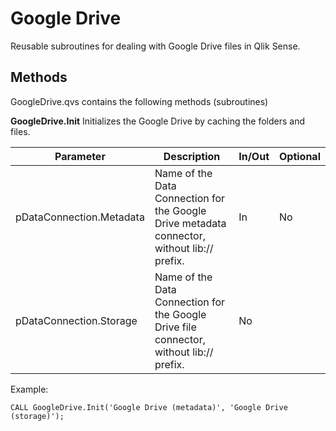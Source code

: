 # Google Drive
Reusable subroutines for dealing with Google Drive files in Qlik Sense.

## Methods
GoogleDrive.qvs contains the following methods (subroutines)


**GoogleDrive.Init**
Initializes the Google Drive by caching the folders and files.

|Parameter|Description|In/Out|Optional|
|--|--|--|--|
|pDataConnection.Metadata|Name of the Data Connection for the Google Drive metadata connector, without lib:// prefix.|In|No|
|pDataConnection.Storage|Name of the Data Connection for the Google Drive file connector, without lib:// prefix.|No|

Example:

    CALL GoogleDrive.Init('Google Drive (metadata)', 'Google Drive (storage)');
